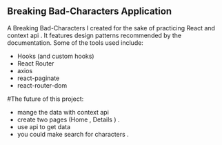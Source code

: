 ## Breaking Bad-Characters Application


A   Breaking Bad-Characters I created for the sake of practicing React and context api . It features design 
patterns recommended by the documentation. Some of the tools used include: <br />

* Hooks (and custom hooks)
* React Router
* axios
* react-paginate
* react-router-dom


#The future of this project: <br />

* mange the data with context api 
* create two pages (Home , Details ) .
* use api to get data 
* you could make search for characters . 
